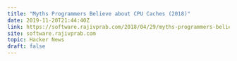 ```yaml
---
title: "Myths Programmers Believe about CPU Caches (2018)"
date: 2019-11-20T21:44:40Z
link: https://software.rajivprab.com/2018/04/29/myths-programmers-believe-about-cpu-caches/?utm_medium=RSS&utm_source=hune
site: software.rajivprab.com
topic: Hacker News
draft: false
---
```

